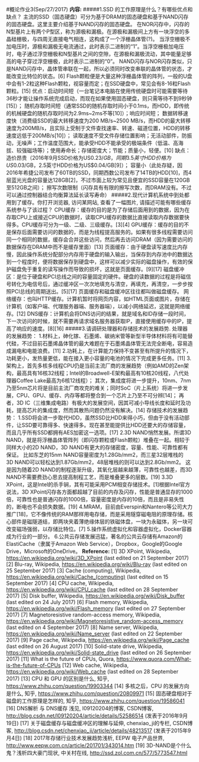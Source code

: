 ﻿#概论作业3(Sep/27/2017)
**内容:**
#####1.SSD 的工作原理是什么？有哪些优点和缺点？
主流的SSD（固态硬盘）可分为基于DRAM的固态硬盘和基于NAND闪存的固态硬盘。这里主要介绍基于NAND闪存的固态硬盘。
在NOR闪存中，闪存的N型基片上有两个P型区，称为源极和漏极。在源极和漏极间上方有一块浮空的多晶硅栅极，与四周无直接电气相连，这构成了一个浮栅晶体管(?)。
当浮空栅极不加电压时，源极和漏极无电流通过，此时表示二进制的“1”。当浮空栅极加电压时，电子通过浮空栅极和N型基片之间的空隙，在源极和漏极流动，其中能量足够高的电子穿过浮空栅极，此时表示二进制的“0”。
NAND闪存与NOR闪存类似，只是NAND闪存中，晶体管串联在一起，所以必须同时改变串联的晶体管的状态，才能改变比特位的状态。[6]
Flash颗粒便是大量这种浮栅晶体管的阵列，一般的U盘中会有1-2粒这种Flash颗粒，视容量而定；在SSD硬盘中，常见会有8-16粒Flash颗粒。[15]
优点：启动时间短（一台笔记本电脑在使用传统硬盘时可能需要等待36秒才能让操作系统完成启动，而现在如果使用固态硬盘，则只需等待不到9秒钟[15]）；
随机存取时间短（通常SSD的随机存取时间小于0.1ms，而HDD，即传统的机械硬盘的随机存取时间为2.9ms~2ms不等[10]）；响应时间短；
数据转移速度快（消费级SSD的最大转移速度为200 MB/s~2500 MB/s，而HDD的最大转移速度为200MB/s，且实际上受制于文件查找速率、转速、磁道位置，HDD的转移速度远低于200MB/s[10]）；
读取速度不受文件存储位置影响；无活动部件，防振动，无噪声；工作温度范围大，能承受HDD不能承受的极端条件（低温、高海拔、较强磁场等）；使用寿命长；存储密度大；节能；质量小，轻便。[10]
缺点：造价昂贵（2016年9月SSD价格为US$0.23/GB，同期3.5英寸HDD价格为US$0.03/GB，2.5英寸HDD价格为US$0.04/GB[9]）；
容量小（此处存疑，因2016年希捷公司发布了60TB的SSD，同期西数公司发布了14TB的HDD[10]，而4层蓝光光盘的容量达128GB[2]，不过市面上较为常见且便宜的SSD容量在120GB至512GB之间）；
擦写次数限制（闪存具有有限的擦写次数，而DRAM没有。不过可以通过控制器结合均衡算法延长读写寿命）
#####2.现代计算机系统中到处都用到了缓存。你打开浏览器, 访问某网站, 查看了一幅图片, 请描述可能有哪些缓存系统参与了该过程？
CPU缓存：缓存的目的是为了存储后面用到的数据，因为在存取CPU上或接近CPU的数据时，读取CPU缓存的数据比直接读取内存数据要快得多。CPU缓存可分为一级、二级、三级缓存。[3][4]
GPU缓存：缓存的目的不是保存后面需要访问的数据的，而是为线程提高服务的。如果有很多线程需要访问同一个相同的数据，缓存会合并这些访问，然后再去访问DRAM（因为需要访问的数据保存在DRAM中而不是缓存里面）[13]
页面缓存：由于硬盘读写速度比内存慢，因此操作系统分配部分内存用于硬盘的输入输出，当保存到内存池中的数据达到一个程度时，便将数据保存到硬盘中，这样可以减少实际的磁盘操作，有效的保护磁盘免于重复的读写操作而导致的损坏，这就是页面缓存。[9][17]
磁盘缓冲区：是位于硬盘和PCI总线之间的容量固定的硬件。硬盘的读数据的过程是将磁信号转化为电信号后，通过缓冲区一次次地填充与清空，再填充，再清空，一步步按照PCI总线的周期送出。[5][17]
页面缓存和磁盘缓冲区往往都叫做磁盘缓存。
网络缓存：也叫HTTP缓存。计算机暂时将网页内容，如HTML页面或图片，存储在计算机（如客户端、代理服务器端、服务器端），以减小网络延迟，这就是网络缓存。[12]
DNS缓存：计算机会将DNS访问的结果，就是域名和ID存储一段时间，下一次访问的时候，就不需要再请求域名服务器获取IP，直接使用缓存中的IP，提高了响应的速度。[8][16]
#####3.请调研处理器和存储技术的发展趋势.
处理器的发展趋势：
1.材料上，砷化镓、石墨烯、碳纳米管等新型半导体材料将有可能替代硅，不过目前石墨烯晶体管的最大难题在于石墨烯晶体管无法完全断电，容易造成漏电和电能浪费。[11]
2.功耗上，在计算能力保持不变甚至有所提升的情况下，功耗更小，发热量更低，能在接入更小容量的电池的情况下完成更多任务。[11]
3.架构上，首先多核多线程CPU仍是当前主流厂商的发展趋势（例如AMD的Zen架构，最高具有16核32线程；Intel的Broadwell-E架构最高有10核20线程，八代处理器Coffee Lake最高为6核12线程）；
其次，集成度将进一步提升，10nm、7nm乃至5nm芯片将是目前主流厂商攻克的难关；同时SoC（片上系统）将进一步发展，CPU、GPU、缓存、内存等都将整合到一个芯片上乃至不可分辨[14]；
再者，3D IC（三维集成电路）有极大的发展空间，因其可减小导线长度和延时及功耗，提高芯片的集成度，然而其散热问题仍然没有解决。[14]
存储技术的发展趋势：
1.SSD将会进一步取代HDD，虽然SSD比HDD来得小巧，但由于没有活动部件，让SSD要可靠得多、快速得多。现在甚至能提供比HDD还要大的存储容量，而且几乎所有SSD都拥有AES加密这一选项。[17]
2.3D NAND悄然发展。所谓3D NAND，就是将浮栅晶体管阵列（即闪存颗粒或Flash颗粒）堆叠在一起。相较于同样大小的2D NAND，3D NAND有更大的存储密度，容量、性能、可靠性都有保证。
比如东芝的15nm NAND容量密度为1.28Gb/mm2，而三星32层堆栈的3D NAND可以轻松达到1.87Gb/mm2，48层堆栈的则可以达到2.8Gb/mm2。
这是因为随着2D NAND的制程逐渐升级，其氧化层越来越薄，可靠性也越差，而3D NAND不需要费劲心思去提高制程工艺，而是堆叠更多的层数。[19]
3.3D XPoint，这是Intel的杀手锏，其有可能采用PCM相变存储技术。[1]根据Intel官方说法，3D XPoint闪存各方面都超越了目前的内存及闪存，性能是普通显存的1000倍，可靠性也是普通闪存的1000倍，容量密度是内存的10倍，而且是非易失性的，断电也不会损失数据。[19]
4.MRAM，目前由Everspin和Nantero等公司大力推广[18]，它不像传统的RAM那样用电存储，而是采用隧穿磁电阻的原理存储。核心部件是磁隧道结，即两块夹着薄绝缘体层的铁磁体盘，一块为永磁体，另一块可改变磁场强弱，以存储比特位。[7]
5.操作系统虚拟化和容器虚拟化，Docker容器成为行业的一部分。
6.公共云存储发展迅猛，著名的公共云存储有Amazon的ElastiCache（隶属于Amazon Web Service），Dropbox，Google的Google Drive，Microsoft的OneDrive。
**Reference:**
[1] 3D XPoint, Wikipedia, https://en.wikipedia.org/wiki/3D_XPoint (last edited on 21 September 2017)
[2] Blu-ray, Wikipedia, https://en.wikipedia.org/wiki/Blu-ray (last edited on 25 September 2017)
[3] Cache (computing), Wikipedia, https://en.wikipedia.org/wiki/Cache_(computing) (last edited on 15 September 2017)
[4] CPU cache, Wikipedia, https://en.wikipedia.org/wiki/CPU_cache (last edited on 28 September 2017)
[5] Disk buffer, Wikipedia, https://en.wikipedia.org/wiki/Disk_buffer (last edited on 24 July 2017)
[6] Flash memory, Wikipedia, https://en.wikipedia.org/wiki/Flash_memory (last edited on 27 September 2017)
[7] Magnetoresistive random-access memory, Wikipedia, https://en.wikipedia.org/wiki/Magnetoresistive_random-access_memory (last edited on 4 September 2017)
[8] Name server, Wikipedia, https://en.wikipedia.org/wiki/Name_server (last edited on 22 September 2017)
[9] Page cache, Wikipedia, https://en.wikipedia.org/wiki/Page_cache (last edited on 26 August 2017)
[10] Solid-state drive, Wikipedia, https://en.wikipedia.org/wiki/Solid-state_drive (last edited on 26 September 2017)
[11] What is the future of CPUs, Quora, https://www.quora.com/What-is-the-future-of-CPUs
[12] Web cache, Wikipedia, https://en.wikipedia.org/wiki/Web_cache (last edited on 28 September 2017)
[13] CPU 和 GPU 的区别是什么, 知乎, https://www.zhihu.com/question/19903344 
[14] 多核之后，CPU 的发展方向是什么, 知乎, https://www.zhihu.com/question/20809971
[15] 固态硬盘相对于磁盘的工作原理是怎样的, 知乎, https://www.zhihu.com/question/19586041
[16] DNS解析 与 DNS缓存 浅见, l09120204的博客, CSDN博客, http://blog.csdn.net/l09120204/article/details/52586514 (发表于2016年9月19日)
[17] 关于磁盘缓存与磁盘缓冲区的理解与延伸, chenxiao_ji的专栏, CSDN博客, http://blog.csdn.net/chenxiao_ji/article/details/48213517 (发表于2015年9月4日)
[18] 2017年存储行业技术发展趋势浅析, EEPW 电子产品世界, http://www.eepw.com.cn/article/201701/343014.htm
[19] 3D-NAND是个什么鬼？浅析四大豪门现状, 中关村在线, http://ssd.zol.com.cn/577/5773547.html